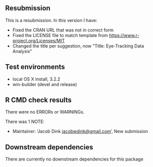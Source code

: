 ## Resubmission
This is a resubmission. In this version I have:

* Fixed the CRAN URL that was not in correct form
* Fixed the LICENSE file to match template from https://www.r-project.org/Licenses/MIT
* Changed the title per suggestion, now "Title: Eye-Tracking Data Analysis"

## Test environments
* local OS X install, 3.2.2
* win-builder (devel and release)

## R CMD check results
There were no ERRORs or WARNINGs. 

There was 1 NOTE: 

* Maintainer: ‘Jacob Dink <jacobwdink@gmail.com>’, New submission

## Downstream dependencies
There are currently no downstream dependencies for this package